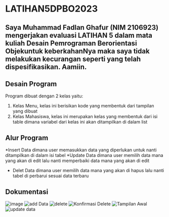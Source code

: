 # LATIHAN5DPBO2023

## Saya Muhammad Fadlan Ghafur (NIM 2106923) mengerjakan evaluasi LATIHAN 5 dalam mata kuliah Desain Pemrograman Berorientasi Objekuntuk keberkahanNya maka saya tidak melakukan kecurangan seperti yang telah dispesifikasikan. Aamiin.


## Desain Program

Program dibuat dengan 2 kelas yaitu:

1. Kelas Menu, kelas ini berisikan kode yang membentuk dari tampilan yang dibuat
2. Kelas Mahasiswa, kelas ini merupakan kelas yang membentuk dari isi table dimana variabel dari kelas ini akan ditampilkan di dalam list

## Alur Program

*Insert Data dimana user memasukkan data yang diperlukan untuk nanti ditampilkan di dalam isi tabel
*Update Data dimana user memilih data mana yang akan di edit lalu nanti memperbaiki data mana yang akan di edit
* Delet Data dimana user memilih data mana yang akan di hapus lalu nanti tabel di perbarui sesuai data terbaru

## Dokumentasi

![image](https://user-images.githubusercontent.com/100921271/226959093-b783d99a-0998-4a00-89ef-506d672b19b2.png)
![add Data](https://user-images.githubusercontent.com/100921271/226959163-5e3cc4b7-f332-48bc-a734-92460a0e1e41.png)
![delete](https://user-images.githubusercontent.com/100921271/226959196-3e5da4c6-13de-4bf3-8ec3-1fadcbd4bccb.png)
![Konfirmasi Delete](https://user-images.githubusercontent.com/100921271/226959218-bbf66f09-5e14-44d9-9f7a-16457524b7b1.png)
![Tampilan Awal](https://user-images.githubusercontent.com/100921271/226959229-61646ebd-075d-4792-bfd2-6baa164afb30.png)
![update data](https://user-images.githubusercontent.com/100921271/226959235-dd549c7f-3a77-4efb-a286-3cb636550abc.png)
